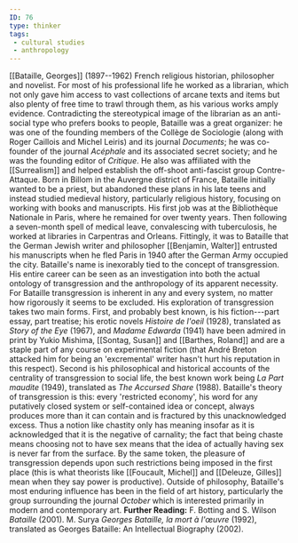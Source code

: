 ```yaml
---
ID: 76
type: thinker
tags: 
 - cultural studies
 - anthropology
---
```


[[Bataille, Georges]]
(1897--1962) French religious historian, philosopher and novelist. For
most of his professional life he worked as a librarian, which not only
gave him access to vast collections of arcane texts and items but also
plenty of free time to trawl through them, as his various works amply
evidence. Contradicting the stereotypical image of the librarian as an
anti-social type who prefers books to people, Bataille was a great
organizer: he was one of the founding members of the Collège de
Sociologie (along with Roger Caillois and Michel Leiris) and its journal
*Documents*; he was co-founder of the journal *Acéphale* and its
associated secret society; and he was the founding editor of *Critique*.
He also was affiliated with the
[[Surrealism]] and helped
establish the off-shoot anti-fascist group Contre-Attaque.
Born in Billom in the Auvergne district of France, Bataille initially
wanted to be a priest, but abandoned these plans in his late teens and
instead studied medieval history, particularly religious history,
focusing on working with books and manuscripts. His first job was at the
Bibliothèque Nationale in Paris, where he remained for over twenty
years. Then following a seven-month spell of medical leave, convalescing
with tuberculosis, he worked at libraries in Carpentras and Orleans.
Fittingly, it was to Bataille that the German Jewish writer and
philosopher [[Benjamin, Walter]] entrusted his
manuscripts when he fled Paris in 1940 after the German Army occupied
the city.
Bataille's name is inexorably tied to the concept of transgression. His
entire career can be seen as an investigation into both the actual
ontology of transgression and the anthropology of its apparent
necessity. For Bataille transgression is inherent in any and every
system, no matter how rigorously it seems to be excluded. His
exploration of transgression takes two main forms. First, and probably
best known, is his fiction---part essay, part treatise; his erotic
novels *Histoire de l'oeil* (1928), translated as *Story of the Eye*
(1967), and *Madame Edwarda* (1941) have been admired in print by Yukio
Mishima, [[Sontag, Susan]] and
[[Barthes, Roland]] and are a
staple part of any course on experimental fiction (that André Breton
attacked him for being an 'excremental' writer hasn't hurt his
reputation in this respect). Second is his philosophical and historical
accounts of the centrality of transgression to social life, the best
known work being *La Part maudite* (1949), translated as *The Accursed
Share* (1988).
Bataille's theory of transgression is this: every 'restricted economy',
his word for any putatively closed system or self-contained idea or
concept, always produces more than it can contain and is fractured by
this unacknowledged excess. Thus a notion like chastity only has meaning
insofar as it is acknowledged that it is the negative of carnality; the
fact that being chaste means choosing not to have sex means that the
idea of actually having sex is never far from the surface. By the same
token, the pleasure of transgression depends upon such restrictions
being imposed in the first place (this is what theorists like [[Foucault, Michel]] and [[Deleuze, Gilles]] mean when they say
power is productive).
Outside of philosophy, Bataille's most enduring influence has been in
the field of art history, particularly the group surrounding the journal
*October* which is interested primarily in modern and contemporary art.
**Further Reading:** F. Botting and S. Wilson *Bataille* (2001).
M. Surya *Georges Bataille, la mort à l'œuvre* (1992), translated as
Georges Bataille: An Intellectual Biography (2002).
